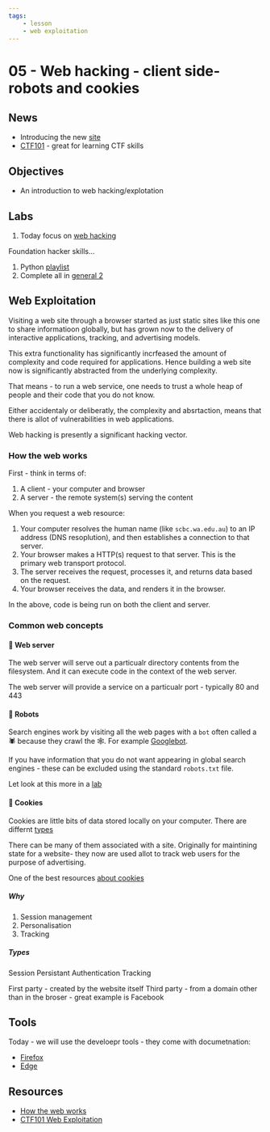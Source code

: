 ```yaml
---
tags:
    - lesson
    - web exploitation
---
```


# 05 - Web hacking - client side- robots and cookies


## News

* Introducing the new [site](https://ding0t.github.io/scbc_pecan/)
* [CTF101](https://ctf101.org/) - great for learning CTF skills

## Objectives 

* An introduction to web hacking/explotation

## Labs

1. Today focus on [web hacking](../labs/pico_web_client.md)

Foundation hacker skills...

1. Python [playlist](../labs/pico_playlist_python.md)
1. Complete all in [general 2](../labs/pico_playlist_general_2.md)

## Web Exploitation

Visiting a web site through a browser started as just static sites like this one to share informatioon globally, 
but has grown now to the delivery of interactive applications, tracking, and advertising models.

This extra functionality has significantly incrfeased the amount of complexity and code required for applications. 
Hence building a web site now is significantly abstracted from the underlying complexity.

That means - to run a web service, one needs to trust a whole heap of people and their code that you do not know.

Either accidentaly or deliberatly, the complexity and absrtaction, means that there is allot of vulnerabilities in web applications.

Web hacking is presently a significant hacking vector.

### How the web works

First - think in terms of:

1. A client - your computer and browser
1. A server  - the remote system(s) serving the content

When you request a web resource:

1. Your computer resolves the human name (like `scbc.wa.edu.au`) to an IP address (DNS resoplution), and then establishes a connection to that server.
1. Your browser makes a HTTP(s) request to that server. This is the primary web transport protocol.
1. The server receives the request, processes it, and returns data based on the request.
1. Your browser receives the data, and renders it in the browser.

In the above, code is being run on both the client and server.

### Common web concepts

#### 🍦 Web server

The web server will serve out a particualr directory contents from the filesystem. And it can execute code in the context of the web server.

The web server will provide a service on a particualr port - typically 80 and 443

#### 🤖 Robots

Search engines work by visiting all the web pages with a `bot` often called a 🕷️ because they crawl the 🕸️.
For example [Googlebot](https://developers.google.com/search/docs/crawling-indexing/googlebot).

If you have information that you do not want appearing in global search engines - these can be excluded using the standard `robots.txt` file.

Let look at this more in a [lab](../labs/pico_web_client.md#where-are-the-robots)


#### 🍪 Cookies

Cookies are little bits of data stored locally on your computer. There are differnt [types](https://www.cloudflare.com/en-gb/learning/privacy/what-are-cookies/)

There can be many of them associated with a site. Originally for maintining state for a website- they now are used allot to track web users for the purpose of advertising.

One of the best resources [about cookies](https://curl.se/docs/http-cookies.html)

##### Why

1. Session management
1. Personalisation
1. Tracking

##### Types

Session
Persistant
Authentication
Tracking

First party - created by the website itself
Third party - from a domain other than in the broser - great example is Facebook

## Tools

Today - we will use the develoepr tools - they come with documetnation:

* [Firefox](https://developer.mozilla.org/en-US/docs/Learn/Common_questions/Tools_and_setup/What_are_browser_developer_tools)
* [Edge](https://learn.microsoft.com/en-us/microsoft-edge/devtools-guide-chromium/overview)

## Resources

* [How the web works](https://developer.mozilla.org/en-US/docs/Learn/Getting_started_with_the_web/How_the_Web_works)
* [CTF101 Web Exploitation](https://ctf101.org/web-exploitation/)
